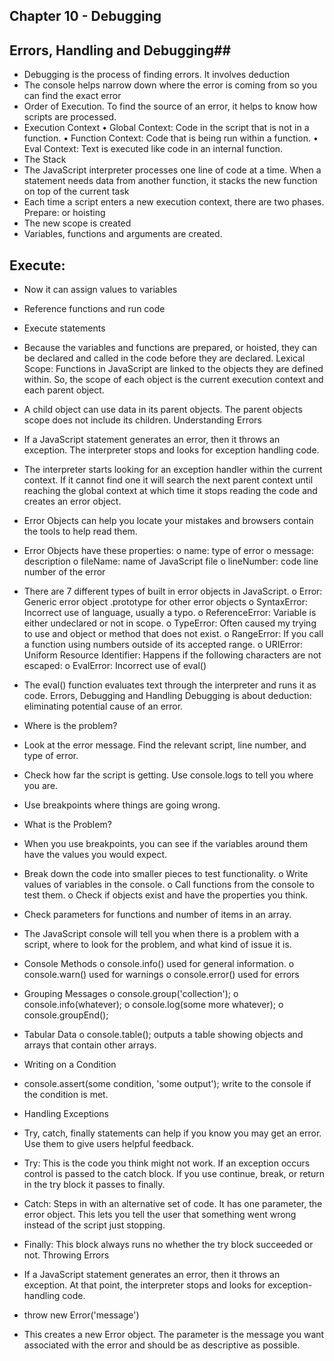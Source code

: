 ## Chapter 10 - Debugging ##
## Errors, Handling and Debugging##
- Debugging is the process of finding errors. It involves deduction
- The console helps narrow down where the error is coming from so you can find the exact error
- Order of Execution. To find the source of an error, it helps to know how scripts are processed.
- Execution Context
•	Global Context: Code in the script that is not in a function.
•	Function Context: Code that is being run within a function.
•	Eval Context: Text is executed like code in an internal function.
- The Stack
- The JavaScript interpreter processes one line of code at a time. When a statement needs data from another function, it stacks the new function on top of the current task
- Each time a script enters a new execution context, there are two phases.
	Prepare: or hoisting
- The new scope is created
- Variables, functions and arguments are created.
## Execute:
- Now it can assign values to variables
- Reference functions and run code
- Execute statements
- Because the variables and functions are prepared, or hoisted, they can be declared and called in the code before they are declared.
Lexical Scope: Functions in JavaScript are linked to the objects they are defined within. So, the scope of each object is the current execution context and each parent object.
- A child object can use data in its parent objects. The parent objects scope does not include its children.
Understanding Errors
- If a JavaScript statement generates an error, then it throws an exception. The interpreter stops and looks for exception handling code.

- The interpreter starts looking for an exception handler within the current context. If it cannot find one it will search the next parent context until reaching the global context at which time it stops reading the code and creates an error object.
- Error Objects can help you locate your mistakes and browsers contain the tools to help read them.
- Error Objects have these properties:
o	name: type of error
o	message: description
o	fileName: name of JavaScript file
o	lineNumber: code line number of the error
- There are 7 different types of built in error objects in JavaScript.
o	Error: Generic error object .prototype for other error objects
o	SyntaxError: Incorrect use of language, usually a typo.
o	ReferenceError: Variable is either undeclared or not in scope.
o	TypeError: Often caused my trying to use and object or method that does not exist.
o	RangeError: If you call a function using numbers outside of its accepted range.
o	URIError: Uniform Resource Identifier: Happens if the following characters are not escaped:
o	EvalError: Incorrect use of eval()
- The eval() function evaluates text through the interpreter and runs it as code.
Errors, Debugging and Handling
Debugging is about deduction: eliminating potential cause of an error.
- Where is the problem?
- Look at the error message. Find the relevant script, line number, and type of error.
- Check how far the script is getting. Use console.logs to tell you where you are.
- Use breakpoints where things are going wrong.
- What is the Problem?
- When you use breakpoints, you can see if the variables around them have the values you would expect.
- Break down the code into smaller pieces to test functionality.
o	Write values of variables in the console.
o	Call functions from the console to test them.
o	Check if objects exist and have the properties you think.
- Check parameters for functions and number of items in an array.
- The JavaScript console will tell you when there is a problem with a script, where to look for the problem, and what kind of issue it is.
- Console Methods
o	console.info() used for general information.
o	console.warn() used for warnings
o	console.error() used for errors
- Grouping Messages
o	console.group('collection');
o	console.info(whatever);
o	console.log(some more whatever);
o	console.groupEnd();

- Tabular Data
o	console.table(); outputs a table showing objects and arrays that contain other arrays.
- Writing on a Condition
- console.assert(some condition, 'some output'); write to the console if the condition is met.
- Handling Exceptions
- Try, catch, finally statements can help if you know you may get an error. Use them to give users helpful feedback.
- Try: This is the code you think might not work. If an exception occurs control is passed to the catch block. If you use continue, break, or return in the try block it passes to finally.
- Catch: Steps in with an alternative set of code. It has one parameter, the error object. This lets you tell the user that something went wrong instead of the script just stopping.
- Finally: This block always runs no whether the try block succeeded or not.
Throwing Errors
- If a JavaScript statement generates an error, then it throws an exception. At that point, the interpreter stops and looks for exception-handling code.
- throw new Error('message')
- This creates a new Error object. The parameter is the message you want associated with the error and should be as descriptive as possible.

